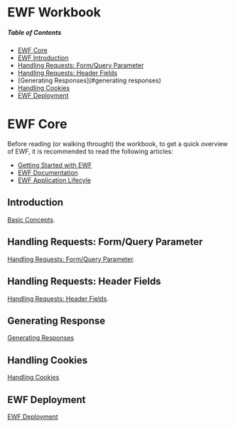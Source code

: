 # EWF Workbook

##### Table of Contents  
* [EWF Core](#core)  
* [EWF Introduction](#introduction)
* [Handling Requests: Form/Query Parameter](#form_query_parameters)
* [Handling Requests: Header Fields](#header_fields)
* [Generating Responses](#generating responses)
* [Handling Cookies](#handling_cookies) 
* [EWF Deployment](#deployment)

<a name="core"></a>
# EWF Core
Before reading (or walking throught) the workbook, to get a quick overview of EWF, it is recommended to read the following articles:

* [Getting Started with EWF](http://eiffelwebframework.github.io/EWF/getting-started/)
* [EWF Documentation](http://eiffelwebframework.github.io/EWF/wiki/Documentation/)
* [EWF Application Lifecyle](https://github.com/EiffelWebFramework/ewf_examples/wiki/Application-Lifecycle)


<a name="introduction"></a>
## Introduction
[Basic Concepts](./basics/basics.md).

<a name="form_query_parameters"></a>
## Handling Requests: Form/Query Parameter
[Handling Requests: Form/Query Parameter](./handling_request/form.md).

<a name="header_fields"></a>
## Handling Requests: Header Fields
[Handling Requests: Header Fields](./handling_request/headers.md).

<a name="generating_responses"></a>
## Generating Response
[Generating Responses](./generating_response/generating_response.md)

<a name="handling_cookies"></a>
## Handling Cookies
[Handling Cookies](./handling_cookies/handling_cookies.md) 

<a name="deployment"></a>
## EWF Deployment
[EWF Deployment](./deployment.md) 
